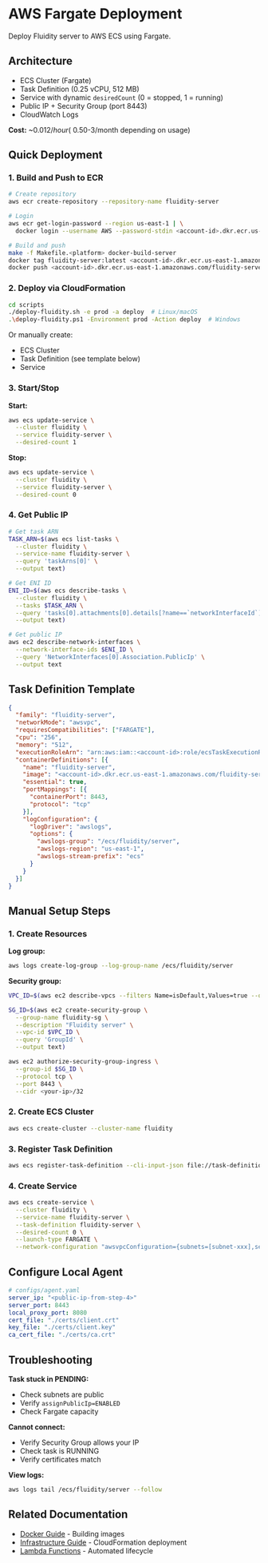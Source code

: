 # AWS Fargate Deployment

Deploy Fluidity server to AWS ECS using Fargate.

## Architecture

- ECS Cluster (Fargate)
- Task Definition (0.25 vCPU, 512 MB)
- Service with dynamic `desiredCount` (0 = stopped, 1 = running)
- Public IP + Security Group (port 8443)
- CloudWatch Logs

**Cost:** ~$0.012/hour (~$0.50-3/month depending on usage)

## Quick Deployment

### 1. Build and Push to ECR

```bash
# Create repository
aws ecr create-repository --repository-name fluidity-server

# Login
aws ecr get-login-password --region us-east-1 | \
  docker login --username AWS --password-stdin <account-id>.dkr.ecr.us-east-1.amazonaws.com

# Build and push
make -f Makefile.<platform> docker-build-server
docker tag fluidity-server:latest <account-id>.dkr.ecr.us-east-1.amazonaws.com/fluidity-server:latest
docker push <account-id>.dkr.ecr.us-east-1.amazonaws.com/fluidity-server:latest
```

### 2. Deploy via CloudFormation

```bash
cd scripts
./deploy-fluidity.sh -e prod -a deploy  # Linux/macOS
.\deploy-fluidity.ps1 -Environment prod -Action deploy  # Windows
```

Or manually create:
- ECS Cluster
- Task Definition (see template below)
- Service

### 3. Start/Stop

**Start:**
```bash
aws ecs update-service \
  --cluster fluidity \
  --service fluidity-server \
  --desired-count 1
```

**Stop:**
```bash
aws ecs update-service \
  --cluster fluidity \
  --service fluidity-server \
  --desired-count 0
```

### 4. Get Public IP

```bash
# Get task ARN
TASK_ARN=$(aws ecs list-tasks \
  --cluster fluidity \
  --service-name fluidity-server \
  --query 'taskArns[0]' \
  --output text)

# Get ENI ID
ENI_ID=$(aws ecs describe-tasks \
  --cluster fluidity \
  --tasks $TASK_ARN \
  --query 'tasks[0].attachments[0].details[?name==`networkInterfaceId`].value' \
  --output text)

# Get public IP
aws ec2 describe-network-interfaces \
  --network-interface-ids $ENI_ID \
  --query 'NetworkInterfaces[0].Association.PublicIp' \
  --output text
```

## Task Definition Template

```json
{
  "family": "fluidity-server",
  "networkMode": "awsvpc",
  "requiresCompatibilities": ["FARGATE"],
  "cpu": "256",
  "memory": "512",
  "executionRoleArn": "arn:aws:iam::<account-id>:role/ecsTaskExecutionRole",
  "containerDefinitions": [{
    "name": "fluidity-server",
    "image": "<account-id>.dkr.ecr.us-east-1.amazonaws.com/fluidity-server:latest",
    "essential": true,
    "portMappings": [{
      "containerPort": 8443,
      "protocol": "tcp"
    }],
    "logConfiguration": {
      "logDriver": "awslogs",
      "options": {
        "awslogs-group": "/ecs/fluidity/server",
        "awslogs-region": "us-east-1",
        "awslogs-stream-prefix": "ecs"
      }
    }
  }]
}
```

## Manual Setup Steps

### 1. Create Resources

**Log group:**
```bash
aws logs create-log-group --log-group-name /ecs/fluidity/server
```

**Security group:**
```bash
VPC_ID=$(aws ec2 describe-vpcs --filters Name=isDefault,Values=true --query 'Vpcs[0].VpcId' --output text)

SG_ID=$(aws ec2 create-security-group \
  --group-name fluidity-sg \
  --description "Fluidity server" \
  --vpc-id $VPC_ID \
  --query 'GroupId' \
  --output text)

aws ec2 authorize-security-group-ingress \
  --group-id $SG_ID \
  --protocol tcp \
  --port 8443 \
  --cidr <your-ip>/32
```

### 2. Create ECS Cluster

```bash
aws ecs create-cluster --cluster-name fluidity
```

### 3. Register Task Definition

```bash
aws ecs register-task-definition --cli-input-json file://task-definition.json
```

### 4. Create Service

```bash
aws ecs create-service \
  --cluster fluidity \
  --service-name fluidity-server \
  --task-definition fluidity-server \
  --desired-count 0 \
  --launch-type FARGATE \
  --network-configuration "awsvpcConfiguration={subnets=[subnet-xxx],securityGroups=[$SG_ID],assignPublicIp=ENABLED}"
```

## Configure Local Agent

```yaml
# configs/agent.yaml
server_ip: "<public-ip-from-step-4>"
server_port: 8443
local_proxy_port: 8080
cert_file: "./certs/client.crt"
key_file: "./certs/client.key"
ca_cert_file: "./certs/ca.crt"
```

## Troubleshooting

**Task stuck in PENDING:**
- Check subnets are public
- Verify `assignPublicIp=ENABLED`
- Check Fargate capacity

**Cannot connect:**
- Verify Security Group allows your IP
- Check task is RUNNING
- Verify certificates match

**View logs:**
```bash
aws logs tail /ecs/fluidity/server --follow
```

## Related Documentation

- [Docker Guide](docker.md) - Building images
- [Infrastructure Guide](infrastructure.md) - CloudFormation deployment
- [Lambda Functions](lambda.md) - Automated lifecycle

